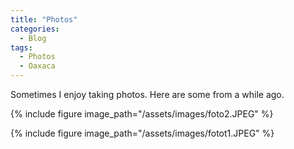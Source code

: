 ```yaml
---
title: "Photos"
categories:
  - Blog
tags:
  - Photos
  - Oaxaca 
---
```


Sometimes I enjoy taking photos. Here are some from a while ago.

{% include figure image_path="/assets/images/foto2.JPEG" %}

{% include figure image_path="/assets/images/fotot1.JPEG" %}
